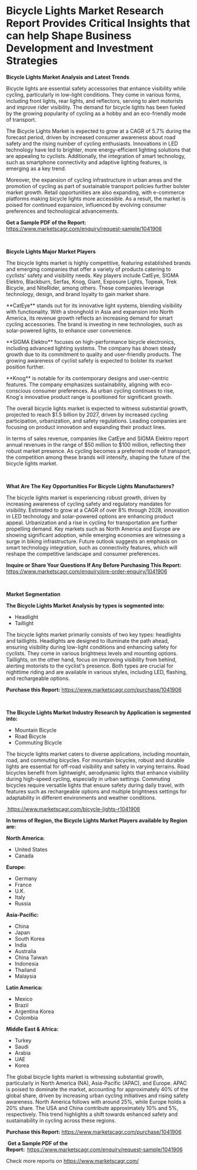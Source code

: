 <p><h1>Bicycle Lights Market Research Report Provides Critical Insights that can help Shape Business Development and Investment Strategies</h1></p><p><strong>Bicycle Lights Market Analysis and Latest Trends</strong></p>
<p><p>Bicycle lights are essential safety accessories that enhance visibility while cycling, particularly in low-light conditions. They come in various forms, including front lights, rear lights, and reflectors, serving to alert motorists and improve rider visibility. The demand for bicycle lights has been fueled by the growing popularity of cycling as a hobby and an eco-friendly mode of transport.</p><p>The Bicycle Lights Market is expected to grow at a CAGR of 5.7% during the forecast period, driven by increased consumer awareness about road safety and the rising number of cycling enthusiasts. Innovations in LED technology have led to brighter, more energy-efficient lighting solutions that are appealing to cyclists. Additionally, the integration of smart technology, such as smartphone connectivity and adaptive lighting features, is emerging as a key trend.</p><p>Moreover, the expansion of cycling infrastructure in urban areas and the promotion of cycling as part of sustainable transport policies further bolster market growth. Retail opportunities are also expanding, with e-commerce platforms making bicycle lights more accessible. As a result, the market is poised for continued expansion, influenced by evolving consumer preferences and technological advancements.</p></p>
<p><strong>Get a Sample PDF of the Report:&nbsp;</strong> <a href="https://www.marketscagr.com/enquiry/request-sample/1041906?utm_campaign=2236&utm_medium=2&utm_source=Github&utm_content=ia&utm_term=16022025&utm_id=bicycle-lights">https://www.marketscagr.com/enquiry/request-sample/1041906</a></p>
<p>&nbsp;</p>
<p><strong>Bicycle Lights Major Market Players</strong></p>
<p><p>The bicycle lights market is highly competitive, featuring established brands and emerging companies that offer a variety of products catering to cyclists' safety and visibility needs. Key players include CatEye, SIGMA Elektro, Blackburn, Serfas, Knog, Giant, Exposure Lights, Topeak, Trek Bicycle, and NiteRider, among others. These companies leverage technology, design, and brand loyalty to gain market share.</p><p>**CatEye** stands out for its innovative light systems, blending visibility with functionality. With a stronghold in Asia and expansion into North America, its revenue growth reflects an increasing demand for smart cycling accessories. The brand is investing in new technologies, such as solar-powered lights, to enhance user convenience.</p><p>**SIGMA Elektro** focuses on high-performance bicycle electronics, including advanced lighting systems. The company has shown steady growth due to its commitment to quality and user-friendly products. The growing awareness of cyclist safety is expected to bolster its market position further.</p><p>**Knog** is notable for its contemporary designs and user-centric features. The company emphasizes sustainability, aligning with eco-conscious consumer preferences. As urban cycling continues to rise, Knog's innovative product range is positioned for significant growth.</p><p>The overall bicycle lights market is expected to witness substantial growth, projected to reach $1.5 billion by 2027, driven by increased cycling participation, urbanization, and safety regulations. Leading companies are focusing on product innovation and expanding their product lines.</p><p>In terms of sales revenue, companies like CatEye and SIGMA Elektro report annual revenues in the range of $50 million to $100 million, reflecting their robust market presence. As cycling becomes a preferred mode of transport, the competition among these brands will intensify, shaping the future of the bicycle lights market.</p></p>
<p>&nbsp;</p>
<p><strong>What Are The Key Opportunities For Bicycle Lights Manufacturers?</strong></p>
<p><p>The bicycle lights market is experiencing robust growth, driven by increasing awareness of cycling safety and regulatory mandates for visibility. Estimated to grow at a CAGR of over 8% through 2028, innovation in LED technology and solar-powered options are enhancing product appeal. Urbanization and a rise in cycling for transportation are further propelling demand. Key markets such as North America and Europe are showing significant adoption, while emerging economies are witnessing a surge in biking infrastructure. Future outlook suggests an emphasis on smart technology integration, such as connectivity features, which will reshape the competitive landscape and consumer preferences.</p></p>
<p><strong>Inquire or Share Your Questions If Any Before Purchasing This Report:</strong> <a href="https://www.marketscagr.com/enquiry/pre-order-enquiry/1041906?utm_campaign=2236&utm_medium=2&utm_source=Github&utm_content=ia&utm_term=16022025&utm_id=bicycle-lights">https://www.marketscagr.com/enquiry/pre-order-enquiry/1041906</a></p>
<p>&nbsp;</p>
<p><strong>Market Segmentation</strong></p>
<p><strong>The Bicycle Lights Market Analysis by types is segmented into:</strong></p>
<p><ul><li>Headlight</li><li>Taillight</li></ul></p>
<p><p>The bicycle lights market primarily consists of two key types: headlights and taillights. Headlights are designed to illuminate the path ahead, ensuring visibility during low-light conditions and enhancing safety for cyclists. They come in various brightness levels and mounting options. Taillights, on the other hand, focus on improving visibility from behind, alerting motorists to the cyclist's presence. Both types are crucial for nighttime riding and are available in various styles, including LED, flashing, and rechargeable options.</p></p>
<p><strong>Purchase this Report:&nbsp;</strong><a href="https://www.marketscagr.com/purchase/1041906?utm_campaign=2236&utm_medium=2&utm_source=Github&utm_content=ia&utm_term=16022025&utm_id=bicycle-lights">https://www.marketscagr.com/purchase/1041906</a></p>
<p>&nbsp;</p>
<p><strong>The Bicycle Lights Market Industry Research by Application is segmented into:</strong></p>
<p><ul><li>Mountain Bicycle</li><li>Road Bicycle</li><li>Commuting Bicycle</li></ul></p>
<p><p>The bicycle lights market caters to diverse applications, including mountain, road, and commuting bicycles. For mountain bicycles, robust and durable lights are essential for off-road visibility and safety in varying terrains. Road bicycles benefit from lightweight, aerodynamic lights that enhance visibility during high-speed cycling, especially in urban settings. Commuting bicycles require versatile lights that ensure safety during daily travel, with features such as rechargeable options and multiple brightness settings for adaptability in different environments and weather conditions.</p></p>
<p><a href="https://www.marketscagr.com/bicycle-lights-r1041906?utm_campaign=2236&utm_medium=2&utm_source=Github&utm_content=ia&utm_term=16022025&utm_id=bicycle-lights">&nbsp;https://www.marketscagr.com/bicycle-lights-r1041906</a></p>
<p><strong>In terms of Region, the Bicycle Lights Market Players available by Region are:</strong></p>
<p>
    <p> <strong> North America: </strong>
        <ul>
            <li>United States</li>
            <li>Canada</li>
        </ul>
        </p> 
    <p> <strong> Europe: </strong>
        <ul>
            <li>Germany</li>
            <li>France</li>
            <li>U.K.</li>
            <li>Italy</li>
            <li>Russia</li>
        </ul>
        </p> 
    <p> <strong> Asia-Pacific: </strong>
        <ul>
            <li>China</li>
            <li>Japan</li>
            <li>South Korea</li>
            <li>India</li>
            <li>Australia</li>
            <li>China Taiwan</li>
            <li>Indonesia</li>
            <li>Thailand</li>
            <li>Malaysia</li>
        </ul>
        </p> 
    <p> <strong> Latin America: </strong>
        <ul>
            <li>Mexico</li>
            <li>Brazil</li>
            <li>Argentina Korea</li>
            <li>Colombia</li>
        </ul>
        </p> 
    <p> <strong> Middle East & Africa: </strong>
        <ul>
            <li>Turkey</li>
            <li>Saudi</li>
            <li>Arabia</li>
            <li>UAE</li>
            <li>Korea</li>
        </ul>
    </p>
    </p>
<p><p>The global bicycle lights market is witnessing substantial growth, particularly in North America (NA), Asia-Pacific (APAC), and Europe. APAC is poised to dominate the market, accounting for approximately 40% of the global share, driven by increasing urban cycling initiatives and rising safety awareness. North America follows with around 25%, while Europe holds a 20% share. The USA and China contribute approximately 10% and 5%, respectively. This trend highlights a shift towards enhanced safety and sustainability in cycling across these regions.</p></p>
<p><strong>Purchase this Report: </strong><a href="https://www.marketscagr.com/purchase/1041906?utm_campaign=2236&utm_medium=2&utm_source=Github&utm_content=ia&utm_term=16022025&utm_id=bicycle-lights">https://www.marketscagr.com/purchase/1041906</a></p>
<p>&nbsp;<strong>Get a Sample PDF of the Report:&nbsp;&nbsp;</strong><a href="https://www.marketscagr.com/enquiry/request-sample/1041906?utm_campaign=2236&utm_medium=2&utm_source=Github&utm_content=ia&utm_term=16022025&utm_id=bicycle-lights">https://www.marketscagr.com/enquiry/request-sample/1041906</a></p>
<p><strong></strong></p>
<p>Check more reports on <a href="https://www.marketscagr.com/?utm_campaign=2236&utm_medium=2&utm_source=Github&utm_content=ia&utm_term=16022025&utm_id=bicycle-lights">https://www.marketscagr.com/</a></p>